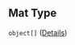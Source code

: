 ## Mat Type

`object[]` ([Details](post-items-properties-elem-anyof-0-items-properties-sec-properties-mat-items.md))
